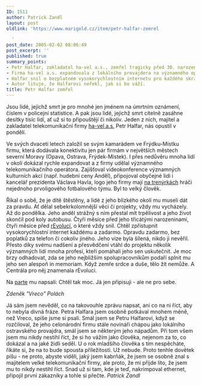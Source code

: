 ```yaml
---
ID: 1511
author: Patrick Zandl
layout: post
oldlink: 'https://www.marigold.cz/item/petr-halfar-zemrel

  '
post_date: 2005-02-02 08:06:49
post_excerpt: ''
published: true
summary_points:
- Petr Halfar, zakladatel ha-vel a.s., zemřel tragicky před 30. narozeninami.
- Firma ha-vel a.s. expandovala z lokálního provajdera na významného operátora.
- Halfar snil o bezplatném vysokorychlostním internetu pro každého skrze projekt rEvoluce.
- Autor lituje, že Halfarovi neřekl, jak si ho váží.
title: Petr Halfar zemřel
---
```


<p>Jsou lidé, jejichž smrt je pro mnohé jen jménem na úmrtním oznámení, číslem
v policejní statistice. A pak jsou lidé, jejichž smrt citelně zasáhne
desítky tisíc lidí, ať už si to připouštějí či nikoliv. Jeden z nich,
majitel a zakladatel telekomunikační firmy <a href="http://www.ha-vel.cz" >ha-vel a.s.</a> Petr Halfar, nás opustil v
pondělí.
</p>
<p>
Ve svých dvaceti letech založil se svým kamarádem ve Frýdku-Místku firmu,
která dodávala konektivitu jen pár firmám v největších městech severní
Moravy (Opava, Ostrava, Frýdek-Místek). I přes nedůvěru mnoha lidí v okolí
dokázal rychle expandovat a z firmy udělal významného telekomunikačního
operátora. Zajišťoval videokonference významných kulturních akcí (např.
hudební ceny Anděl), připojoval obyčejné lidi i kancelář prezidenta Václava
Havla, logo jeho firmy mají <a href="http://www.ha-vel.cz/?ID=327">na
trenýrkách</a> hráči nejednoho prvoligového fotbalového týmu. Byl to velký
člověk.
</p>
<p>
Říkal o sobě, že je dítě štěstěny, a lidé z jeho blízkého okolí mu museli
dát za pravdu. Ať dělal sebekrkolomnější věci či projekty, vždy mu
vycházely. Až do pondělka. Jeho anděl strážný s ním přestal mít trpělivost a
jeho život skončil pod koly autobusu. Čtyři měsíce před jeho třicátými
narozeninami, čtyři měsíce před <a href="http://www.centrala.cz">rEvolucí</a>,
o které vždy snil. Chtěl zpřístupnit vysokorychlostní internet každému a
zadarmo. Opravdu zadarmo, bez poplatků za telefon či cokoliv jiného. Jeho
vize byla šílená, nikdo jí nevěřil. Přesto díky svému nadšení a přesvědčení
vtáhl do projektu několik významných lidí mnoha profesí, kteří pomáhali jeho
sen uskutečnit. Je moc brzy odhadovat, zda se jeho nejbližším
spolupracovníkům podaří splnit mu jeho sen alespoň in memoriam. Když zemře
srdce a duše, tělo žít nemůže. A Centrála pro něj znamenala rEvoluci.
</p>
<p>
Na <a href="http://www.ha-vel.cz/soubory/parte.jpg">parte</a> mu napsali:
Chtěl tak moc. Já jen připisuji - ale ne pro sebe. </p>

<p><span style="font-style: italic;">Zdeněk "Vreco" Polách</span></p>

<p>Já sám jsem nevěděl, co na takovouhle zprávu napsat, ani co na ni
říct, aby to nebyla divná fráze. Petra Halfara jsem osobně potkával
mnohem méně, než Vreco, spíše jsme si psali. Smál jsem se Petru
Halfarovi, když se rozčiloval, že jeho celonárodní firmu stále novináři
chápou jako lokálního ostravského provajdra, smál jsem se některým jeho
nápadům. Při tom všem jsem mu nikdy nestihl říct, že si ho vážím jako
člověka, nejenom za to, co dokázal a na jaké židli seděl. U o rok
mladšího člověka s tím nespěcháte, říkáte si, že na to bude spousta
příležitostí. Už nebude. Proto tenhle dovětek píšu - ne proto, abyste
viděli, jaký jsem kabrňák, že jsem se osobně znal s majitelem velké
telekomunikační firmy, ale proto, že mi přijde líto, že jsem mu to
nikdy nestihl říct. Snad už si tam, kde je teď, nakrimpoval ethernet,
připojil první zákazníky a tohle si přečte. <span style="font-style: italic;">Patrick Zandl</span></p>